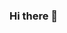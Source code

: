 ### Hi there 👋

<!--
**mamasha59/mamasha59** is a ✨ _special_ ✨ repository because its `README.md` (this file) appears on your GitHub profile.

Here are some ideas to get you started:

- 🔭 В данный момент заканчиваю обучение на ЯндексПРактикум
- 🌱 Я изучаю верстку JavaScript React 
- 💬 Ask me about ...
- 📫 How to reach me: ...
- 😄 Pronouns: ...
Мое маленькое портфолия ---
Проект Место (в процессе последних штрихов, исправляю верстку) --https://future.bright.nomoredomains.club/sign-in 
